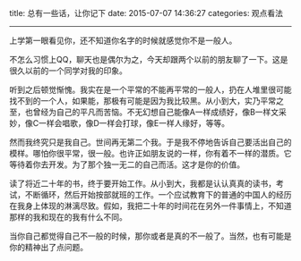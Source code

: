 title: 总有一些话，让你记下
date: 2015-07-07 14:36:27
categories: 观点看法


---

上学第一眼看见你，还不知道你名字的时候就感觉你不是一般人。

<!--more-->
 
不怎么习惯上QQ，聊天也是偶尔为之，今天却跟两个以前的朋友聊了一下。这是很久以前的一个同学对我的印象。
 
听到之后顿觉惭愧。我实在是一个平常的不能再平常的一般人，扔在人堆里很可能找不到的一个人，如果能，那极有可能是因为我比较黑。从小到大，实乃平常之至，也曾经为自己的平凡而苦恼。不无幻想自己能像A一样成绩好，像B一样文采妙，像C一样会唱歌，像D一样会打球，像E一样人缘好，等等。
 
然而我终究只是我自己。世间再无第二个我。于是我不停地告诉自己要活出自己的模样。哪怕你很平常，很一般。也许正如朋友说的一样，你有着不一样的潜质。它等待着你去开发。为了那个独一无二的自己而活。这才是你的价值。

读了将近二十年的书，终于要开始工作。从小到大，我都是认认真真的读书，考试，不断循环，然后开始按部就班的工作。一个应试教育下的普通的中国人的经历在我身上体现的淋漓尽致。假如，我把二十年的时间花在另外一件事情上，不知道那样的我和现在的我有什么不同。
 
当你自己都觉得自己不一般的时候，那你或者是真的不一般了。当然，也有可能是你的精神出了点问题。